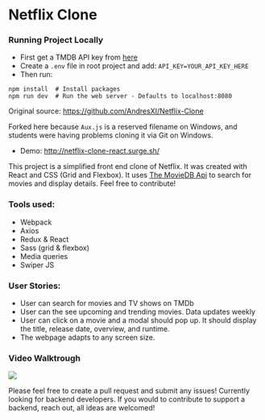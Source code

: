 # Netflix Clone

### Running Project Locally
* First get a TMDB API key from [here](https://www.themoviedb.org/documentation/api)
* Create a `.env` file in root project and add: `API_KEY=YOUR_API_KEY_HERE`
* Then run:
```shell
npm install  # Install packages
npm run dev  # Run the web server - Defaults to localhost:8080
```

Original source: https://github.com/AndresXI/Netflix-Clone

Forked here because `Aux.js` is a reserved filename on Windows, and students were having problems cloning it via Git on Windows.

- Demo: http://netflix-clone-react.surge.sh/

This project is a simplified front end clone of Netflix. It was created with React and CSS (Grid and Flexbox). It uses [The MovieDB Api](https://www.themoviedb.org/documentation/api) to search for movies and display details. Feel free to contribute!

### Tools used:
- Webpack 
- Axios
- Redux & React
- Sass (grid & flexbox)
- Media queries
- Swiper JS

### User Stories: 

- User can search for movies and TV shows on TMDb
- User can the see upcoming and trending movies. Data updates weekly 
- User can click on a movie and a modal should pop up. It should display the title, release date, overview, and runtime.  
- The webpage adapts to any screen size.

### Video Walktrough 
![](https://github.com/AndresXI/Netflix-Clone/blob/master/netflix-demo.gif?raw=true)



Please feel free to create a pull request and submit any issues!
Currently looking for backend developers. If you would to contribute to support a backend, reach out, all ideas are welcomed!
